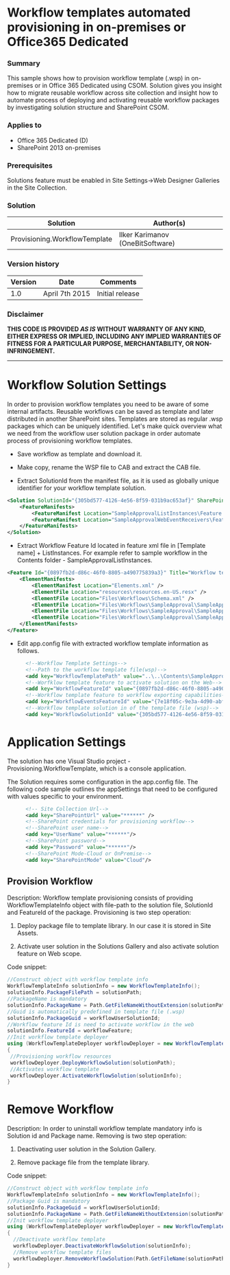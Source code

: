 # Workflow templates automated provisioning in on-premises or Office365 Dedicated #

### Summary ###
This sample shows how to provision workflow template (.wsp) in on-premises or in Office 365 Dedicated using CSOM. Solution gives you insight how to migrate reusable workflow across site collection and insight how to automate process of deploying and activating reusable workflow packages by investigating solution structure and SharePoint CSOM.

### Applies to ###
-  Office 365 Dedicated (D)
-  SharePoint 2013 on-premises


### Prerequisites ###
Solutions feature must be enabled in Site Settings->Web Designer Galleries in the Site Collection.


### Solution ###
Solution | Author(s)
---------|----------
Provisioning.WorkflowTemplate | Ilker Karimanov (OneBitSoftware)

### Version history ###
Version  | Date | Comments
---------| -----| --------
1.0  | April 7th 2015 | Initial release

### Disclaimer ###
**THIS CODE IS PROVIDED *AS IS* WITHOUT WARRANTY OF ANY KIND, EITHER EXPRESS OR IMPLIED, INCLUDING ANY IMPLIED WARRANTIES OF FITNESS FOR A PARTICULAR PURPOSE, MERCHANTABILITY, OR NON-INFRINGEMENT.**


----------

# Workflow Solution Settings #
In order to provision workflow templates you need to be aware of some internal artifacts. Reusable workflows can be saved as template and later distributed in another SharePoint sites. Templates are stored as regular .wsp packages which can be uniquely identified. Let's make quick overview what we need from the workflow user solution package in order automate process of provisioning workflow templates.

* Save workflow as template and download it.

* Make copy, rename the WSP file to CAB and extract the CAB file.

* Extract SolutionId from the manifest file, as it is used as globally unique identifier for your workflow template solution.

```XML
<Solution SolutionId="{305bd577-4126-4e56-8f59-031b9ac653af}" SharePointProductVersion="16.0.3819.1226" xmlns="http://schemas.microsoft.com/sharepoint/">
	<FeatureManifests>
		<FeatureManifest Location="SampleApprovalListInstances\Feature.xml" />
		<FeatureManifest Location="SampleApprovalWebEventReceivers\Feature.xml" />
	</FeatureManifests>
</Solution>
```

* Extract Workflow Feature Id located in feature xml file in [Template name] + ListInstances. For example refer to sample workflow in the Contents folder - SampleApprovalListInstances.

```XML
<Feature Id="{0897fb2d-d86c-46f0-8805-a490775839a3}" Title="Workflow template SampleApproval from web template en-US title" Hidden="FALSE" Version="1.0.0.0" Scope="Web" RequireResources="TRUE" ReceiverAssembly="Microsoft.SharePoint, Version=16.0.0.0, Culture=neutral, PublicKeyToken=71e9bce111e9429c" ReceiverClass="Microsoft.SharePoint.Workflow.SPDeclarativeWorkflowProvisioningFeatureReceiver" xmlns="http://schemas.microsoft.com/sharepoint/">
	<ElementManifests>
		<ElementManifest Location="Elements.xml" />
		<ElementFile Location="resources\resources.en-US.resx" />
		<ElementFile Location="Files\Workflows\Schema.xml" />
		<ElementFile Location="Files\Workflows\SampleApproval\SampleApproval.xoml.wfconfig.xml" />
		<ElementFile Location="Files\Workflows\SampleApproval\SampleApproval.xoml" />
		<ElementFile Location="Files\Workflows\SampleApproval\SampleApproval.xsn" />
	</ElementManifests>
</Feature>
```

* Edit app.config file with extracted workflow template information as follows.

```XML
      <!--Workflow Template Settings-->
      <!--Path to the workflow template file(wsp)-->
      <add key="WorkflowTemplatePath" value="..\..\Contents\SampleApproval.wsp"/>
      <!--Worfklow template feature to activate solution on the Web-->
      <add key="WorkflowFeatureId" value="{0897fb2d-d86c-46f0-8805-a490775839a3}"/>
      <!--Workflow template feature to workflow exporting capabilities-->
      <add key="WorkflowEventsFeatureId" value="{7e18f05c-9e3a-4d90-abf5-bb1eb7785e57}"/>
      <!--Workflow template solution in of the template file (wsp)-->
      <add key="WorkflowSolutionId" value="{305bd577-4126-4e56-8f59-031b9ac653af}"/>
```

# Application Settings #
The solution has one Visual Studio project - Provisioning.WorkflowTemplate, which is a console application.

The Solution requires some configuration in the app.config file. The following code sample outlines the appSettings that need to be configured with values specific to your environment.
```XML
      <!-- Site Collection Url-->
      <add key="SharePointUrl" value="******" />
      <!--SharePoint credentials for provisioning workflow-->
      <!--SharePoint user name-->
      <add key="UserName" value="******"/>
      <!--SharePoint password-->
      <add key="Password" value="******"/>
      <!--SharePoint Mode-Cloud or OnPremise-->
      <add key="SharePointMode" value="Cloud"/>
```


## Provision Workflow ##
Description:
Workflow template provisioning consists of providing WorkflowTemplateInfo object with file-path to the solution file, SolutionId and FeatureId of the package. Provisioning is two step operation:

1. Deploy package file to template library. In our case it is stored in Site Assets.

2. Activate user solution in the Solutions Gallery and also activate solution feature on Web scope.

Code snippet:
```C#
//Construct object with workflow template info
WorkflowTemplateInfo solutionInfo = new WorkflowTemplateInfo();
solutionInfo.PackageFilePath = solutionPath;
//PackageName is mandatory
solutionInfo.PackageName = Path.GetFileNameWithoutExtension(solutionPath);
//Guid is automatically predefined in template file (.wsp)
solutionInfo.PackageGuid = workflowUserSolutionId;
//Workflow feature Id is need to activate workflow in the web
solutionInfo.FeatureId = workflowFeature;
//Init workflow template deployer
using (WorkflowTemplateDeployer workflowDeployer = new WorkflowTemplateDeployer(context))
{
 //Provisioning workflow resources
 workflowDeployer.DeployWorkflowSolution(solutionPath);
 //Activates workflow template
 workflowDeployer.ActivateWorkflowSolution(solutionInfo);
}
```


# Remove Workflow #
Description:
In order to uninstall workflow template mandatory info is Solution id and Package name. Removing is two step operation:

1. Deactivating user solution in the Solution Gallery.

2. Remove package file from the template library.


Code snippet:
```C#
//Construct object with workflow template info
WorkflowTemplateInfo solutionInfo = new WorkflowTemplateInfo();
//Package Guid is mandatory
solutionInfo.PackageGuid = workflowUserSolutionId;
solutionInfo.PackageName = Path.GetFileNameWithoutExtension(solutionPath);
//Init workflow template deployer
using (WorkflowTemplateDeployer workflowDeployer = new WorkflowTemplateDeployer(context))
{
  //Deactivate workflow template
  workflowDeployer.DeactivateWorkflowSolution(solutionInfo);
  //Remove workflow template files
  workflowDeployer.RemoveWorkflowSolution(Path.GetFileName(solutionPath));
}
```




